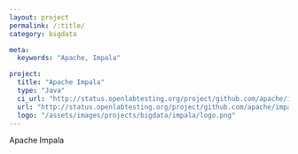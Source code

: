 ```yaml
---
layout: project
permalink: /:title/
category: bigdata

meta:
  keywords: "Apache, Impala"

project:
  title: "Apache Impala"
  type: "Java"
  ci_url: "http://status.openlabtesting.org/project/github.com/apache/impala"
  url: "http://status.openlabtesting.org/project/github.com/apache/impala"
  logo: "/assets/images/projects/bigdata/impala/logo.png"
---
```


<p>Apache Impala</p>

